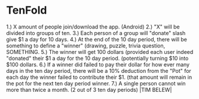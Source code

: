# TenFold
1.) X amount of people join/download the app. (Android) 2.) "X" will be divided into groups of ten. 3.) Each person of a group will "donate" slash give $1 a day for 10 days. 4.) At the end of the 10 day period, there will be something to define a "winner" (drawing, puzzle, trivia question, SOMETHING. 5.) The winner will get 100 dollars (provided each user indeed "donated" their $1 a day for the 10 day period. (potentially turning $10 into $100 dollars. 6.) If a winner did failed to pay their dollar for how ever many days in the ten day period, there will be a 10% deduction from the "Pot" for each day the winner failed to contribute their $1. (that amount will remain in the pot for the next ten day period winner. 7.) A single person cannot win more than twice a month. (2 out of 3 ten day periods) |TIM BELEW|
